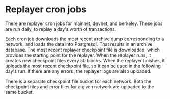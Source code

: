 Replayer cron jobs
==================

There are replayer cron jobs for mainnet, devnet, and berkeley. These
jobs are run daily, to replay a day's worth of transactions.

Each cron job downloads the most recent archive dump corresponding to
a network, and loads the data into Postgresql. That results in an
archive database. The most recent replayer checkpoint file is
downloaded, which provides the starting point for the replayer. When
the replayer runs, it creates new checkpoint files every 50
blocks. When the replayer finishes, it uploads the most recent
checkpoint file, so it can be used in the following day's run. If
there are any errors, the replayer logs are also uploaded.

There is a separate checkpoint file bucket for each network.  Both the
checkpoint files and error files for a given network are uploaded to
the same bucket.

